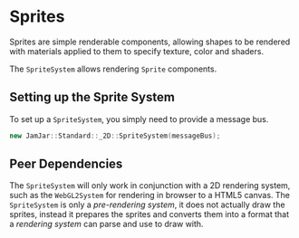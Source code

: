 # Sprites

Sprites are simple renderable components, allowing shapes to be rendered with materials applied to them to specify
texture, color and shaders.

The `SpriteSystem` allows rendering `Sprite` components.

## Setting up the Sprite System

To set up a `SpriteSystem`, you simply need to provide a message bus.

```c++
new JamJar::Standard::_2D::SpriteSystem(messageBus);
```

## Peer Dependencies

The `SpriteSystem` will only work in conjunction with a 2D rendering system, such as the `WebGL2System` for rendering in
browser to a HTML5 canvas. The `SpriteSystem` is only a *pre-rendering system*, it does not actually draw the sprites,
instead it prepares the sprites and converts them into a format that a *rendering system* can parse and use to
draw with.
